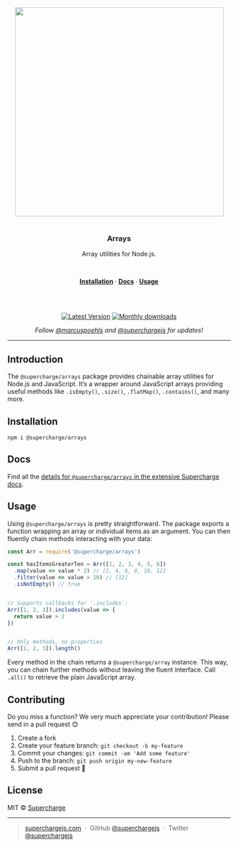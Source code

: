 <div align="center">
  <a href="https://superchargejs.com">
    <img width="471" style="max-width:100%;" src="https://superchargejs.com/images/supercharge-text.svg" />
  </a>
  <br/>
  <br/>
  <p>
    <h3>Arrays</h3>
  </p>
  <p>
    Array utilities for Node.js.
  </p>
  <br/>
  <p>
    <a href="#installation"><strong>Installation</strong></a> ·
    <a href="#Docs"><strong>Docs</strong></a> ·
    <a href="#usage"><strong>Usage</strong></a>
  </p>
  <br/>
  <br/>
  <p>
    <a href="https://www.npmjs.com/package/@supercharge/arrays"><img src="https://img.shields.io/npm/v/@supercharge/arrays.svg" alt="Latest Version"></a>
    <a href="https://www.npmjs.com/package/@supercharge/arrays"><img src="https://img.shields.io/npm/dm/@supercharge/arrays.svg" alt="Monthly downloads"></a>
  </p>
  <p>
    <em>Follow <a href="http://twitter.com/marcuspoehls">@marcuspoehls</a> and <a href="http://twitter.com/superchargejs">@superchargejs</a> for updates!</em>
  </p>
</div>

---

## Introduction
The `@supercharge/arrays` package provides chainable array utilities for Node.js and JavaScript. It’s a wrapper around JavaScript arrays providing useful methods like `.isEmpty()`, `.size()`, `.flatMap()`, `.contains()`, and many more.


## Installation

```
npm i @supercharge/arrays
```


## Docs
Find all the [details for `@supercharge/arrays` in the extensive Supercharge docs](https://superchargejs.com/docs/arrays).


## Usage
Using `@supercharge/arrays` is pretty straightforward. The package exports a function wrapping an array or individual items as an argument. You can then fluently chain methods interacting with your data:

```js
const Arr = require('@supercharge/arrays')

const hasItemsGreaterTen = Arr([1, 2, 3, 4, 5, 6])
  .map(value => value * 2) // [2, 4, 6, 8, 10, 12]
  .filter(value => value > 10) // [12]
  .isNotEmpty() // true


// Supports callbacks for `.includes`:
Arr([1, 2, 3]).includes(value => {
  return value > 2
})


// Only methods, no properties
Arr([1, 2, 3]).length()
```

Every method in the chain returns a `@supercharge/array` instance. This way, you can chain further methods without leaving the fluent interface. Call `.all()` to retrieve the plain JavaScript array.


## Contributing
Do you miss a function? We very much appreciate your contribution! Please send in a pull request 😊

1.  Create a fork
2.  Create your feature branch: `git checkout -b my-feature`
3.  Commit your changes: `git commit -am 'Add some feature'`
4.  Push to the branch: `git push origin my-new-feature`
5.  Submit a pull request 🚀


## License
MIT © [Supercharge](https://superchargejs.com)

---

> [superchargejs.com](https://superchargejs.com) &nbsp;&middot;&nbsp;
> GitHub [@superchargejs](https://github.com/superchargejs/) &nbsp;&middot;&nbsp;
> Twitter [@superchargejs](https://twitter.com/superchargejs)
